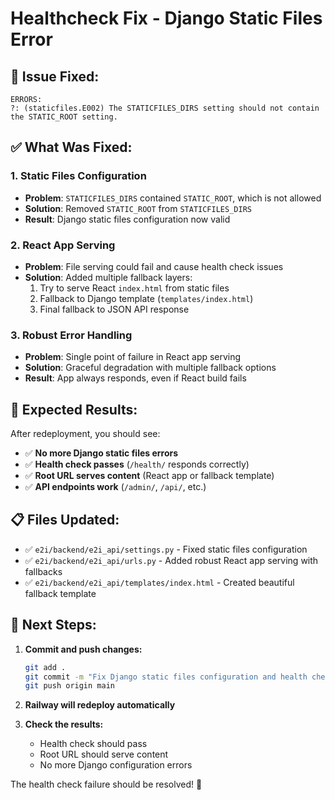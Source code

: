 # Healthcheck Fix - Django Static Files Error

## 🚨 **Issue Fixed:**
```
ERRORS:
?: (staticfiles.E002) The STATICFILES_DIRS setting should not contain the STATIC_ROOT setting.
```

## ✅ **What Was Fixed:**

### **1. Static Files Configuration**
- **Problem**: `STATICFILES_DIRS` contained `STATIC_ROOT`, which is not allowed
- **Solution**: Removed `STATIC_ROOT` from `STATICFILES_DIRS`
- **Result**: Django static files configuration now valid

### **2. React App Serving**
- **Problem**: File serving could fail and cause health check issues
- **Solution**: Added multiple fallback layers:
  1. Try to serve React `index.html` from static files
  2. Fallback to Django template (`templates/index.html`)
  3. Final fallback to JSON API response

### **3. Robust Error Handling**
- **Problem**: Single point of failure in React app serving
- **Solution**: Graceful degradation with multiple fallback options
- **Result**: App always responds, even if React build fails

## 🚀 **Expected Results:**

After redeployment, you should see:
- ✅ **No more Django static files errors**
- ✅ **Health check passes** (`/health/` responds correctly)
- ✅ **Root URL serves content** (React app or fallback template)
- ✅ **API endpoints work** (`/admin/`, `/api/`, etc.)

## 📋 **Files Updated:**

- ✅ `e2i/backend/e2i_api/settings.py` - Fixed static files configuration
- ✅ `e2i/backend/e2i_api/urls.py` - Added robust React app serving with fallbacks
- ✅ `e2i/backend/e2i_api/templates/index.html` - Created beautiful fallback template

## 🎯 **Next Steps:**

1. **Commit and push changes:**
   ```bash
   git add .
   git commit -m "Fix Django static files configuration and health check"
   git push origin main
   ```

2. **Railway will redeploy automatically**

3. **Check the results:**
   - Health check should pass
   - Root URL should serve content
   - No more Django configuration errors

The health check failure should be resolved! 🎉
